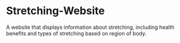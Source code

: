 # Stretching-Website
A website that displays information about stretching, including health benefits and types of stretching based on region of body.
